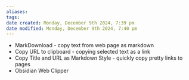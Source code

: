 ```yaml
---
aliases: 
tags: 
date created: Monday, December 9th 2024, 7:39 pm
date modified: Monday, December 9th 2024, 7:40 pm
---
```


- MarkDownload - copy text from web page as markdown
- Copy URL to clipboard - copying selected text as a link
- Copy Title and URL as Markdown Style - quickly copy pretty links to pages
- Obsidian Web Clipper